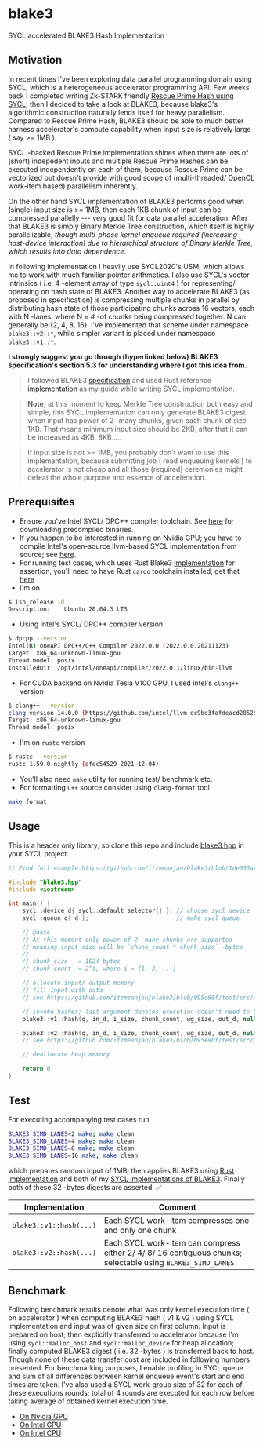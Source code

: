 # blake3
SYCL accelerated BLAKE3 Hash Implementation

## Motivation

In recent times I've been exploring data parallel programming domain using SYCL, which is a heterogeneous accelerator programming API. Few weeks back I completed writing Zk-STARK friendly [Rescue Prime Hash using SYCL](https://github.com/itzmeanjan/ff-gpu/), then I decided to take a look at BLAKE3, because blake3's algorithmic construction naturally lends itself for heavy parallelism. Compared to Rescue Prime Hash, BLAKE3 should be able to much better harness accelerator's compute capability when input size is relatively large ( say >= 1MB ).

SYCL -backed Rescue Prime implementation shines when there are lots of (short) indepedent inputs and multiple Rescue Prime Hashes can be executed independently on each of them, because Rescue Prime can be vectorized but doesn't provide with good scope of (multi-threaded/ OpenCL work-item based) parallelism inherently.

On the other hand SYCL implementation of BLAKE3 performs good when (single) input size is >= 1MB, then each 1KB chunk of input can be compressed parallelly --- very good fit for data parallel acceleration. After that BLAKE3 is simply Binary Merkle Tree construction, which itself is highly parallelizable, _though multi-phase kernel enqueue required (increasing host-device interaction) due to hierarchical structure of Binary Merkle Tree, which results into data dependence_.

In following implementation I heavily use SYCL2020's USM, which allows me to work with much familiar pointer arithmetics. I also use SYCL's vector intrinsics ( i.e. 4 -element array of type `sycl::uint4` ) for representing/ operating on hash state of BLAKE3. Another way to accelerate BLAKE3 (as proposed in specification) is compressing multiple chunks in parallel by distributing hash state of those participating chunks across 16 vectors, each with N -lanes, where N = # -of chunks being compressed together. N can generally be {2, 4, 8, 16}. I've implemented that scheme under namespace `blake3::v2::*`, while simpler variant is placed under namespace `blake3::v1::*`. 

**I strongly suggest you go through (hyperlinked below) BLAKE3 specification's section 5.3 for understanding where I got this idea from.**

> I followed BLAKE3 [specification](https://github.com/BLAKE3-team/BLAKE3-specs/blob/ac78a717924dd9e6f16f547baa916c6f71470b1a/blake3.pdf) and used Rust reference [implementation](https://github.com/BLAKE3-team/BLAKE3/blob/da4c792d8094f35c05c41c9aeb5dfe4aa67ca1ac/reference_impl/reference_impl.rs) as my guide while writing SYCL implementation.

> **Note,** at this moment to keep Merkle Tree construction both easy and simple, this SYCL implementation can only generate BLAKE3 digest when input has power of 2 -many chunks, given each chunk of size 1KB. That means minimum input size should be 2KB, after that it can be increased as 4KB, 8KB ....

> If input size is not >= 1MB, you probably don't want to use this implementation, because submitting job ( read enqueuing kernels ) to accelerator is not cheap and all those (required) ceremonies might defeat the whole purpose and essence of acceleration.

## Prerequisites

- Ensure you've Intel SYCL/ DPC++ compiler toolchain. See [here](https://www.intel.com/content/www/us/en/developer/tools/oneapi/base-toolkit-download.html) for downloading precompiled binaries.
- If you happen to be interested in running on Nvidia GPU; you have to compile Intel's open-source llvm-based SYCL implementation from source; see [here](https://intel.github.io/llvm-docs/GetStartedGuide.html#prerequisites).
- For running test cases, which uses Rust Blake3 [implementation](https://docs.rs/blake3/1.2.0/blake3) for assertion, you'll need to have Rust `cargo` toolchain installed; get that [here](https://rustup.rs/)
- I'm on

```bash
$ lsb_release -d
Description:    Ubuntu 20.04.3 LTS
```

- Using Intel's SYCL/ DPC++ compiler version

```bash
$ dpcpp --version
Intel(R) oneAPI DPC++/C++ Compiler 2022.0.0 (2022.0.0.20211123)
Target: x86_64-unknown-linux-gnu
Thread model: posix
InstalledDir: /opt/intel/oneapi/compiler/2022.0.1/linux/bin-llvm
```

- For CUDA backend on Nvidia Tesla V100 GPU, I used Intel's `clang++` version

```bash
$ clang++ --version
clang version 14.0.0 (https://github.com/intel/llvm dc9bd3fafdeacd28528eb4b1fef3ad9b76ef3b92)
Target: x86_64-unknown-linux-gnu
Thread model: posix
```

- I'm on `rustc` version

```bash
$ rustc --version
rustc 1.59.0-nightly (efec54529 2021-12-04)
```

- You'll also need `make` utility for running test/ benchmark etc.
- For formatting `C++` source consider using `clang-format` tool

```bash
make format
```

## Usage

This is a header only library; so clone this repo and include [blake3.hpp](./include/blake3.hpp) in your SYCL project.

```cpp
// Find full example https://github.com/itzmeanjan/blake3/blob/1de036a/test/src/main.cpp

#include "blake3.hpp"
#include <iostream>

int main() {
    sycl::device d{ sycl::default_selector{} }; // choose sycl device
    sycl::queue q{ d };                         // make sycl queue

    // @note
    // At this moment only power of 2 -many chunks are supported
    // meaning input size will be `chunk_count * chunk_size` -bytes
    //
    // chunk_size   = 1024 bytes
    // chunk_count  = 2^i, where i = {1, 2, ...}

    // allocate input/ output memory
    // fill input with data
    // see https://github.com/itzmeanjan/blake3/blob/095e80f/test/src/main.cpp#L15-L37

    // invoke hasher; last argument denotes execution doesn't need to be timed
    blake3::v1::hash(q, in_d, i_size, chunk_count, wg_size, out_d, nullptr); // either

    blake3::v2::hash(q, in_d, i_size, chunk_count, wg_size, out_d, nullptr); // or
    // see https://github.com/itzmeanjan/blake3/blob/095e80f/test/src/main.cpp#L40-L43

    // deallocate heap memory

    return 0;
}
```

## Test

For executing accompanying test cases run

```bash
BLAKE3_SIMD_LANES=2 make; make clean
BLAKE3_SIMD_LANES=4 make; make clean
BLAKE3_SIMD_LANES=8 make; make clean
BLAKE3_SIMD_LANES=16 make; make clean
```

which prepares random input of 1MB; then applies BLAKE3 using [Rust implementation](https://docs.rs/blake3/1.2.0/blake3) and both of my [SYCL implementations of BLAKE3](https://github.com/itzmeanjan/blake3/blob/b459e95539fbc203f48bccbccd356ff21c1a59b6/include/blake3.hpp). Finally both of these 32 -bytes digests are asserted. ✅

Implementation | Comment
--- | ---
`blake3::v1::hash(...)` | Each SYCL work-item compresses one and only one chunk
`blake3::v2::hash(...)` | Each SYCL work-item can compress either 2/ 4/ 8/ 16 contiguous chunks; selectable using `BLAKE3_SIMD_LANES`

## Benchmark

Following benchmark results denote what was only kernel execution time ( on accelerator ) when computing BLAKE3 hash ( v1 & v2 ) using SYCL implementation and input was of given size on first column. Input is prepared on host; then explicitly transferred to accelerator because I'm using `sycl::malloc_host` and `sycl::malloc_device` for heap allocation; finally computed BLAKE3 digest ( i.e. 32 -bytes ) is transferred back to host. Though none of these data transfer cost are included in following numbers presented. For benchmarking purposes, I enable profiling in SYCL queue and sum of all differences between kernel enqueue event's start and end times are taken. I've also used a SYCL work-group size of 32 for each of these executions rounds; total of 4 rounds are executed for each row before taking average of obtained kernel execution time.

- [On Nvidia GPU](./results/nvidia_gpu.md)
- [On Intel GPU](./results/intel_gpu.md)
- [On Intel CPU](./results/intel_cpu.md)
